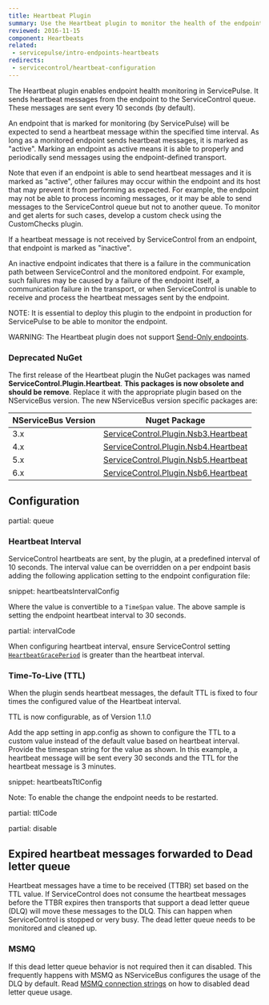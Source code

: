 ```yaml
---
title: Heartbeat Plugin
summary: Use the Heartbeat plugin to monitor the health of the endpoints
reviewed: 2016-11-15
component: Heartbeats
related:
 - servicepulse/intro-endpoints-heartbeats
redirects:
 - servicecontrol/heartbeat-configuration
---
```


The Heartbeat plugin enables endpoint health monitoring in ServicePulse. It sends heartbeat messages from the endpoint to the ServiceControl queue. These messages are sent every 10 seconds (by default).

An endpoint that is marked for monitoring (by ServicePulse) will be expected to send a heartbeat message within the specified time interval. As long as a monitored endpoint sends heartbeat messages, it is marked as "active". Marking an endpoint as active means it is able to properly and periodically send messages using the endpoint-defined transport.

Note that even if an endpoint is able to send heartbeat messages and it is marked as "active", other failures may occur within the endpoint and its host that may prevent it from performing as expected. For example, the endpoint may not be able to process incoming messages, or it may be able to send messages to the ServiceControl queue but not to another queue. To monitor and get alerts for such cases, develop a custom check using the CustomChecks plugin.

If a heartbeat message is not received by ServiceControl from an endpoint, that endpoint is marked as "inactive".

An inactive endpoint indicates that there is a failure in the communication path between ServiceControl and the monitored endpoint. For example, such failures may be caused by a failure of the endpoint itself, a communication failure in the transport, or when ServiceControl is unable to receive and process the heartbeat messages sent by the endpoint.

NOTE: It is essential to deploy this plugin to the endpoint in production for ServicePulse to be able to monitor the endpoint.

WARNING: The Heartbeat plugin does not support [Send-Only endpoints](/nservicebus/hosting/#self-hosting-send-only-hosting).


### Deprecated NuGet

The first release of the Heartbeat plugin the NuGet packages was named **ServiceControl.Plugin.Heartbeat**. **This packages is now obsolete and should be remove**. Replace it with the appropriate plugin based on the NServiceBus version. The new NServiceBus version specific packages are:

| NServiceBus Version | Nuget Package                        | 
|---------------------|--------------------------------------|
| 3.x                 | [ServiceControl.Plugin.Nsb3.Heartbeat](https://www.nuget.org/packages/ServiceControl.Plugin.Nsb3.Heartbeat/) |  
| 4.x                 | [ServiceControl.Plugin.Nsb4.Heartbeat](https://www.nuget.org/packages/ServiceControl.Plugin.Nsb4.Heartbeat/) |  
| 5.x                 | [ServiceControl.Plugin.Nsb5.Heartbeat](https://www.nuget.org/packages/ServiceControl.Plugin.Nsb5.Heartbeat/) |  
| 6.x                 | [ServiceControl.Plugin.Nsb6.Heartbeat](https://www.nuget.org/packages/ServiceControl.Plugin.Nsb6.Heartbeat/) |  


## Configuration


partial: queue


### Heartbeat Interval

ServiceControl heartbeats are sent, by the plugin, at a predefined interval of 10 seconds. The interval value can be overridden on a per endpoint basis adding the following application setting to the endpoint configuration file:

snippet: heartbeatsIntervalConfig

Where the value is convertible to a `TimeSpan` value. The above sample is setting the endpoint heartbeat interval to 30 seconds.


partial: intervalCode


When configuring heartbeat interval, ensure ServiceControl setting [`HeartbeatGracePeriod`](/servicecontrol/creating-config-file.md#plugin-specific-servicecontrolheartbeatgraceperiod) is greater than the heartbeat interval.


### Time-To-Live (TTL)

When the plugin sends heartbeat messages, the default TTL is fixed to four times the configured value of the Heartbeat interval.

TTL is now configurable, as of Version 1.1.0

Add the app setting in app.config as shown to configure the TTL to a custom value instead of the default value based on heartbeat interval. Provide the timespan string for the value as shown. In this example, a heartbeat message will be sent every 30 seconds and the TTL for the heartbeat message is 3 minutes.

snippet: heartbeatsTtlConfig

Note: To enable the change the endpoint needs to be restarted.

partial: ttlCode


partial: disable


## Expired heartbeat messages forwarded to Dead letter queue

Heartbeat messages have a time to be received (TTBR) set based on the TTL value. If ServiceControl does not consume the heartbeat messages before the TTBR expires then transports that support a dead letter queue (DLQ) will move these messages to the DLQ. This can happen when ServiceControl is stopped or very busy. The dead letter queue needs to be monitored and cleaned up.


### MSMQ

If this dead letter queue behavior is not required then it can disabled. This frequently happens with MSMQ as NServiceBus configures the usage of the DLQ by default. Read [MSMQ connection strings](/nservicebus/msmq/connection-strings.md) on how to disabled dead letter queue usage.
